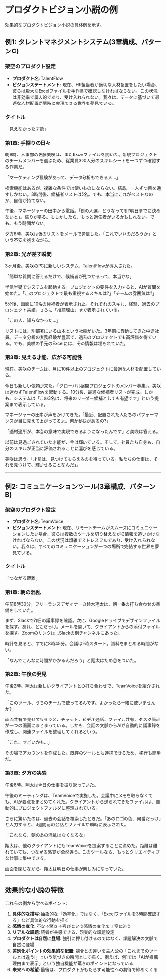 # プロダクトビジョン小説の例

効果的なプロダクトビジョン小説の具体例を示す。

## 例1: タレントマネジメントシステム(3章構成、パターンC)

### 架空のプロダクト設定
- **プロダクト名**: TalentFlow
- **ビジョンステートメント**: 現在、HR担当者が適切な人材配置をしたい場合、彼らは膨大なExcelファイルを手作業で確認しなければならない。この状況は非効率で属人的であり、受け入れられない。我々は、データに基づいて最適な人材配置が瞬時に実現できる世界を夢見ている。

### タイトル
「見えなかった才能」

### 第1章: 手探りの日々

朝9時、人事部の佐藤美咲は、またExcelファイルを開いた。新規プロジェクトのチームメンバーを選ぶため、従業員300人分のスキルシートを一つずつ確認する作業だ。

「マーケティング経験があって、データ分析もできる人...」

検索機能はあるが、複雑な条件では使いものにならない。結局、一人ずつ目を通すしかない。3時間後、候補者リストは5名。でも、本当にこれがベストなのか、自信が持てない。

午後、マネージャーの田中から電話。「例の人選、どうなってる?明日までに決めないと」。焦りが募る。もしかしたら、もっと適任者がいるかもしれない。でも、もう時間がない。

夕方6時、美咲は仮のリストをメールで送信した。「これでいいのだろうか」という不安を抱えながら。

### 第2章: 光が差す瞬間

3ヶ月後。美咲のPCに新しいシステム、TalentFlowが導入された。

「簡単な質問に答えるだけで、候補者が見つかるって、本当かな」

半信半疑でシステムを起動する。プロジェクトの要件を入力すると、AIが質問を始めた。「このプロジェクトで最も重視するスキルは?」「チームの雰囲気は?」

5分後、画面に10名の候補者が表示された。それぞれのスキル、経験、過去のプロジェクト実績、さらに「推薦理由」まで表示されている。

「この人、知らなかった...」

リストには、別部署にいる山本という社員がいた。3年前に異動してきた中途社員。データ分析の実務経験が豊富で、過去のプロジェクトでも高評価を得ている。でも、美咲の手元のExcelには、その情報は埋もれていた。

### 第3章: 見える才能、広がる可能性

現在。美咲のチームは、月に10件以上のプロジェクトに最適な人材を配置している。

今日も新しい依頼が来た。「グローバル展開プロジェクトのメンバー募集」。美咲は迷わずTalentFlowを起動する。10分後、最適な候補者リストが完成。しかも、システムは「この3名は、将来のリーダー候補としても有望です」という提案まで表示している。

マネージャーの田中が声をかけてきた。「最近、配置された人たちのパフォーマンスが目に見えて上がってるよ。何か秘訣があるの?」

「適材適所が、本当の意味で実現できるようになったんです」と美咲は答える。

以前は見過ごされていた才能が、今は輝いている。そして、社員たち自身も、自分のスキルが正当に評価されることに喜びを感じている。

美咲は思う。「才能は、見つけてもらえるのを待っている。私たちの仕事は、それを見つけて、輝かせることなんだ」。

---

## 例2: コミュニケーションツール(3章構成、パターンB)

### 架空のプロダクト設定
- **プロダクト名**: TeamVoice
- **ビジョンステートメント**: 現在、リモートチームがスムーズにコミュニケーションしたい場合、彼らは複数のツールを切り替えながら情報を追いかけなければならない。この状況は煩雑でストレスフルであり、受け入れられない。我々は、すべてのコミュニケーションが一つの場所で完結する世界を夢見ている。

### タイトル
「つながる距離」

### 第1章: 朝の混乱

午前8時30分。フリーランスデザイナーの鈴木翔太は、朝一番の打ち合わせの準備をしていた。

まず、Slackで昨日の議事録を確認。次に、Googleドライブでデザインファイルを探す。あれ、どこだっけ。メールを開いて、クライアントからの添付ファイルを探す。Zoomのリンクは...Slackの別チャンネルにあった。

時計を見ると、すでに8時45分。会議は9時スタート。資料をまとめる時間がない。

「なんでこんなに時間がかかるんだろう」と翔太はため息をついた。

### 第2章: 午後の発見

午後2時。翔太は新しいクライアントとの打ち合わせで、TeamVoiceを紹介された。

「このツール、うちのチームで使ってるんです。よかったら一緒に使いませんか?」

画面共有で見せてもらうと、チャット、ビデオ通話、ファイル共有、タスク管理が一つの画面にまとまっている。しかも、会話の文脈からAIが自動的に議事録を作成し、関連ファイルを整理してくれるという。

「これ、すごいかも...」

その場でアカウントを作成した。既存のツールとも連携できるため、移行も簡単だ。

### 第3章: 夕方の実感

午後6時。翔太は今日の仕事を振り返っていた。

午後のミーティングは、TeamVoiceで実施した。会議中にメモを取らなくても、AIが要点をまとめてくれた。クライアントから送られてきたファイルは、自動的にプロジェクトフォルダに整理されている。

さらに驚いたのは、過去の会話を検索したときだ。「あのロゴの色、何番だっけ」と入力すると、3週間前の会話とファイルが瞬時に表示された。

「これなら、朝のあの混乱はなくなるな」

翔太は、他のクライアントにもTeamVoiceを提案することに決めた。距離は離れていても、つながる感覚が全然違う。このツールなら、もっとクリエイティブな仕事に集中できる。

画面を閉じながら、翔太は明日の仕事が楽しみになっていた。

---

## 効果的な小説の特徴

これらの例から学べるポイント:

1. **具体的な描写**: 抽象的な「効率化」ではなく、「Excelファイルを3時間確認する」など具体的な行動を描く
2. **感情の変化**: 不安→驚き→喜びという感情の変化を丁寧に追う
3. **リアルな課題**: 読者が共感できる、現実的な課題設定
4. **プロダクトは自然に登場**: 強引に押し付けるのではなく、課題解決の文脈で自然に登場
5. **差別化ポイントの効果的な配置**: 競合との違いを主人公の「これまでのツールとは違う!」という気づきの瞬間として描く。例えば、例1では「AIが推薦理由まで表示」という独自機能が驚きのポイントになっている
6. **未来への希望**: 最後は、プロダクトがもたらす可能性への期待で締めくくる
